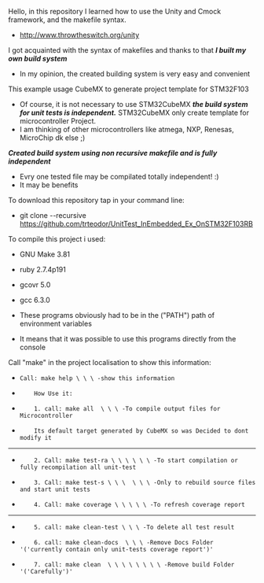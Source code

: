 Hello, in this repository I learned how to use the Unity and Cmock framework, and the makefile syntax.
* http://www.throwtheswitch.org/unity

I got acquainted with the syntax of makefiles and thanks to that **_I built my own build system_**
* In my opinion, the created building system is very easy and convenient

This example usage CubeMX to generate project template for STM32F103
* Of course, it is not necessary to use STM32CubeMX **_the build system for unit tests is independent._** STM32CubeMX only create template for microcontroller Project.
* I am thinking of other microcontrollers like atmega, NXP, Renesas, MicroChip dk else ;) 

**_Created build system using non recursive makefile and is fully independent_**
* Evry one tested file may be compilated totally independent! :) 
* It may be benefits

To download this repository tap in your command line:
* git clone --recursive https://github.com/trteodor/UnitTest_InEmbedded_Ex_OnSTM32F103RB

To compile this project i used:
* GNU Make 3.81
* ruby 2.7.4p191
* gcovr 5.0
* gcc 6.3.0

* These programs obviously had to be in the ("PATH") path of environment variables
* It means that it was possible to use this programs directly from the console


Call "make" in the project localisation to show this information:

-     Call: make help \ \ \ -show this information
-		  How Use it:
-		  1. call: make all  \ \ \ -To compile output files for Microcontroller
-		  Its default target generated by CubeMX so was Decided to dont modify it
-		  ------------------------------------
-		  2. Call: make test-ra \ \ \ \ \ \ -To start compilation or fully recompilation all unit-test
-		  3. Call: make test-s \ \ \  \ \ \ -Only to rebuild source files and start unit tests
-		  4. Call: make coverage \ \ \ \ \ -To refresh coverage report
-		  ------------------------------------
-		  5. call: make clean-test \ \ \ -To delete all test result
-		  6. call: make clean-docs  \ \ \ -Remove Docs Folder '('currently contain only unit-tests coverage report')'
-		  7. call: make clean  \ \ \ \ \ \ \ \ -Remove build Folder '('Carefully')'


